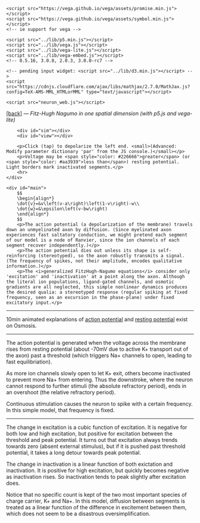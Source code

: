 <head>
	<meta charset="utf-8">

    <script src="https://vega.github.io/vega/assets/promise.min.js"></script>
    <script src="https://vega.github.io/vega/assets/symbol.min.js"></script>
    <!-- ie support for vega -->

	<script src="../lib/p5.min.js"></script>
    <script src="../lib/vega.js"></script>
    <script src="../lib/vega-lite.js"></script>
    <script src="../lib/vega-embed.js"></script>
    <!-- 0.5.16, 3.0.8, 2.0.3, 3.0.0-rc7 -->

	<!-- pending input widget: <script src="../lib/d3.min.js"></script> -->
    <script src="https://cdnjs.cloudflare.com/ajax/libs/mathjax/2.7.0/MathJax.js?config=TeX-AMS-MML_HTMLorMML" type="text/javascript"></script>

    <script src="neuron_web.js"></script>
</head>

<body>
    <a href="../..">[back]</a> &mdash; <em>Fitz-Hugh Nagumo in one spatial dimension (with p5.js and vega-lite)</em>
	<div id="applet">
        <!-- TODO: parameter grid in d3. memorize phaseplane?
        <div class="sliders">
          <input type="range" id="excitation">
          <input type="range" id="recovery">
          <input type="range" id="slow-channel">
          <input type="range" id="diffusion">
        </div>
        <svg id="cobweb"></svg> -->

        <div id="sim"></div>
        <div id="view"></div>

		<p>Click (tap) to depolarize the left end. <small>(Advanced: Modify parameter dictionary 'par' from the JS console.)</small></p>
		<p>Voltage may be <span style="color: #226666">greater</span> (or <span style="color: #aa3939">less than</span>) resting potential. Light borders mark inactivated segments.</p>
        <hr>
	</div>

	<div id="main">
        $$
        \begin{align*}
        \dot{v}=&v\left(v-a\right)\left(1-v\right)-w\\
        \dot{w}=&\epsilon\left(v-bw\right)
        \end{align*}
        $$
		<p>The action potential (a depolarization of the membrane) travels down an unmyelinated axon by diffusion. (Since myelinated axon experiences fast saltatory conduction, we might pretend each segment of our model is a node of Ranvier, since the ion channels of each segment recover independently.)</p>
		<p>The action potential dies out unless its shape is self-reinforcing (stereotyped), so the axon robustly transmits a signal. (The frequency of spikes, not their amplitude, encodes qualitative information.)</p>
		<p>The <i>generalized FitzHugh-Nagumo equations</i> consider only 'excitation' and 'inactivation' at a point along the axon. Although the literal ion populations, ligand-gated channels, and osmotic gradients are all neglected, this simple nonlinear dynamics produces the desired qualia: a stereotyped response (regular spiking at fixed frequency, seen as an excursion in the phase-plane) under fixed excitatory input.</p>
<hr>
        <p>10min animated explanations of <a href="https://www.youtube.com/watch?v=hk09AkV5_Kc">action potential</a> and <a href="https://www.youtube.com/watch?v=BbUcWbtVjT4">resting potential</a> exist on Osmosis.</p>
<hr>
		<p>The action potential is generated when the voltage across the membrane rises from resting potential (about -70mV due to active K+ transport out of the axon) past a threshold (which triggers Na+ channels to open, leading to fast equilibriation).</p>
		<p>As more ion channels slowly open to let K+ exit, others become inactivated to prevent more Na+ from entering. Thus the downstroke, where the neuron cannot respond to further stimuli (the absolute refractory period), ends in an overshoot (the relative refractory period).</p>
		<p>Continuous stimulation causes the neuron to spike with a certain frequency. In this simple model, that frequency is fixed.</p>
<hr>
		<p>The change in excitation is a cubic function of excitation. It is negative for both low and high excitation, but positive for excitation between the threshold and peak potential. It turns out that excitation always trends towards zero (absent external stimulus), but if it is pushed past threshold potential, it takes a long detour towards peak potential.</p>
		<p>The change in inactivation is a linear function of both exictation and inactivation. It is positive for high excitation, but quickly becomes negative as inactivation rises. So inactivation tends to peak slightly after excitation does.</p>
		<p>Notice that no specific count is kept of the two most important species of charge carrier, K+ and Na+. In this model, diffusion between segments is treated as a linear function of the difference in excitement between them, which does not seem to be a disastrous oversimplification.</p>
	</div>
</body>
